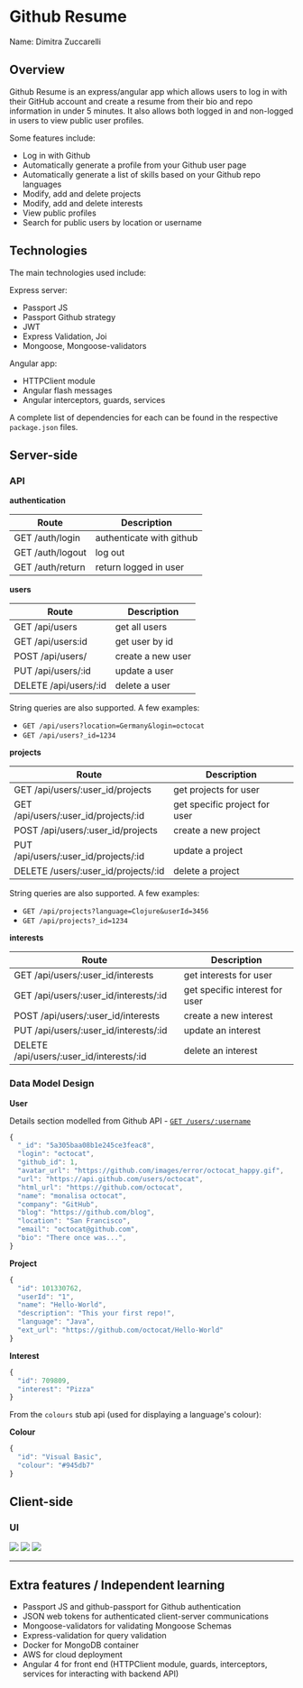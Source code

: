 # Github Resume

Name: Dimitra Zuccarelli

## Overview
Github Resume is an express/angular app which allows users to log in with their GitHub account and create a resume from their bio and repo information in under 5 minutes. It also allows both logged in and non-logged in users to view public user profiles. 

Some features include:
 
 + Log in with Github 
 + Automatically generate a profile from your Github user page
 + Automatically generate a list of skills based on your Github repo languages
 + Modify, add and delete projects
 + Modify, add and delete interests
 + View public profiles
 + Search for public users by location or username

## Technologies
The main technologies used include:

Express server:
+ Passport JS
+ Passport Github strategy
+ JWT
+ Express Validation, Joi
+ Mongoose, Mongoose-validators

Angular app: 
+ HTTPClient module
+ Angular flash messages
+ Angular interceptors, guards, services

A complete list of dependencies for each can be found in the respective `package.json` files.  

## Server-side
### API 

**authentication**

Route | Description
--- | ---
GET /auth/login | authenticate with github
GET /auth/logout | log out
GET /auth/return | return logged in user

**users**

Route | Description
--- | ---
GET /api/users | get all users
GET /api/users:id | get user by id
POST /api/users/ | create a new user
PUT /api/users/:id | update a user
DELETE /api/users/:id | delete a user

String queries are also supported. A few examples:
+ `GET /api/users?location=Germany&login=octocat`
+ `GET /api/users?_id=1234`

**projects**

Route | Description
--- | ---
GET /api/users/:user_id/projects | get projects for user
GET /api/users/:user_id/projects/:id | get specific project for user
POST /api/users/:user_id/projects | create a new project
PUT /api/users/:user_id/projects/:id | update a project
DELETE /users/:user_id/projects/:id | delete a project

String queries are also supported. A few examples:
+ `GET /api/projects?language=Clojure&userId=3456`
+ `GET /api/projects?_id=1234`

**interests**

Route | Description
--- | ---
GET /api/users/:user_id/interests | get interests for user
GET /api/users/:user_id/interests/:id | get specific interest for user
POST /api/users/:user_id/interests | create a new interest
PUT /api/users/:user_id/interests/:id | update an interest
DELETE /api/users/:user_id/interests/:id | delete an interest

### Data Model Design

**User**

Details section modelled from Github API - [`GET /users/:username`](https://api.github.com/users/octocat)
```javascript
{
  "_id": "5a305baa08b1e245ce3feac8",
  "login": "octocat",
  "github_id": 1,
  "avatar_url": "https://github.com/images/error/octocat_happy.gif",
  "url": "https://api.github.com/users/octocat",
  "html_url": "https://github.com/octocat",
  "name": "monalisa octocat",
  "company": "GitHub",
  "blog": "https://github.com/blog",
  "location": "San Francisco",
  "email": "octocat@github.com",
  "bio": "There once was...", 
}
```

**Project**

```javascript
{
  "id": 101330762,
  "userId": "1",
  "name": "Hello-World",
  "description": "This your first repo!",
  "language": "Java",
  "ext_url": "https://github.com/octocat/Hello-World"
}
```

**Interest**

```javascript
{
  "id": 709809,
  "interest": "Pizza"
}
```

From the `colours` stub api (used for displaying a language's colour):

**Colour** 

```javascript
{
  "id": "Visual Basic",
  "colour": "#945db7"
}
```

## Client-side
### UI
![](https://raw.githubusercontent.com/dimitraz/github-resume-react/master/client/img/1.png?token=AH5DBZfsUPhCpal8n4haje-ucaVPGoupks5aOqzgwA%3D%3D)
![](https://raw.githubusercontent.com/dimitraz/github-resume-react/master/client/img/2.png?token=AH5DBZLAj4dDZq5-d6ibu0tdqjuUT8U9ks5aOq0HwA%3D%3D)
![](https://raw.githubusercontent.com/dimitraz/github-resume-react/master/client/img/3.png?token=AH5DBTZFyDPrQOnFk3dNT241FEFuw6C6ks5aOqz4wA%3D%3D)

-------------------------------------

## Extra features / Independent learning
* Passport JS and github-passport for Github authentication 
* JSON web tokens for authenticated client-server communications 
* Mongoose-validators for validating Mongoose Schemas
* Express-validation for query validation
* Docker for MongoDB container 
* AWS for cloud deployment 
* Angular 4 for front end (HTTPClient module, guards, interceptors, services for interacting with backend API)